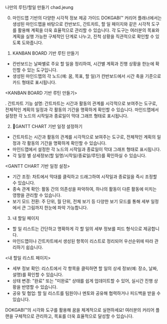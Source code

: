 나만의 루틴/할일 만들기
chad.jeung

0. 마인드맵 기반의 다양한 시각적 정보 제공 가이드
DOKGABI™ 커리어 플래너에서는 생성된 마인드맵을 바탕으로 칸반보드, 간트차트, 할 일 페이지와 같은 시각적 도구를 활용해 계획을 더욱 효율적으로 관리할 수 있습니다. 각 도구는 여러분의 목표와 계획을 실행 가능한 구체적인 단계로 나누고, 진척 상황을 직관적으로 확인할 수 있도록 도와줍니다.
‍

1. KANBAN BOARD 기반 루틴 만들기
- 칸반보드는 날짜별로 주요 할 일을 정리하여, 시간별 계획과 진행 상황을 한눈에 확인할 수 있는 도구입니다.
- 생성된 마인드맵의 각 노드(예: 꿈, 목표, 할 일)가 칸반보드에서 시간 축을 기준으로 카드 형태로 표시됩니다.
‍


<KANBAN BOARD 기반 루틴 만들기>
‍

. 간트차트
기능 설명:
간트차트는 시간과 활동의 관계를 시각적으로 보여주는 도구로, 전체적인 계획의 일정과 각 활동의 기간을 명확하게 확인할 수 있습니다.
마인드맵에서 설정한 각 노드의 시작일과 종료일이 막대 그래프 형태로 표시됩니다.
‍

2. GANTT CHART 기반 일정 설정하기
- 간트차트는 시간과 활동의 관계를 시각적으로 보여주는 도구로, 전체적인 계획의 일정과 각 활동의 기간을 명확하게 확인할 수 있습니다.
- 마인드맵에서 설정한 각 노드의 시작일과 종료일이 막대 그래프 형태로 표시됩니다.
- 각 일정 별 상세정보(할 일명/시작일/종료일/루틴)를 확인하실 수 있습니다.
‍


<GANTT CHART 기반 일정 설정>
- 기간 조정: 차트에서 막대를 클릭하고 드래그하여 시작일과 종료일을 즉시 조정할 수 있습니다.
- 종속 관계 확인: 활동 간의 의존성을 파악하여, 하나의 활동이 다른 활동에 미치는 영향을 관리할 수 있습니다.
- 보기 모드 전환: 주 단위, 월 단위, 전체 보기 등 다양한 보기 모드를 통해 세부 일정에서 큰 그림까지 한눈에 파악 가능합니다.
‍

3. 내 할일 페이지
- 할 일 리스트는 간단하고 명확하게 각 할 일의 세부 정보를 피드 형식으로 제공합니다.
- 마인드맵이나 간트차트에서 생성된 항목이 리스트로 정리되어 우선순위에 따라 관리하기 쉽습니다.
‍


<내 할일 리스트 페이지>
- 세부 정보 확인: 리스트에서 각 항목을 클릭하면 할 일의 상세 정보(예: 장소, 날짜, 설명)를 확인할 수 있습니다.
- 상태 변경: "완료" 또는 "미완료" 상태를 쉽게 업데이트할 수 있어, 실시간 진행 상황을 반영할 수 있습니다.
- 공유 및 협업: 할 일 리스트를 팀원이나 멘토와 공유해 협력하거나 피드백을 받을 수 있습니다.
‍

DOKGABI™의 시각화 도구를 활용해 꿈을 체계적으로 실현하세요! 여러분의 커리어 플랜을 구체적으로 관리하고, 목표를 더욱 효율적으로 달성할 수 있습니다.